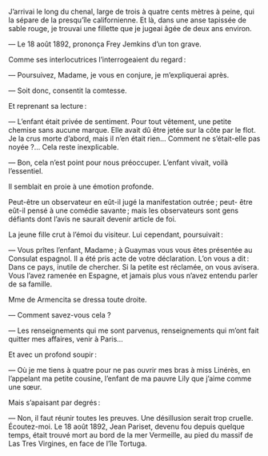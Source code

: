 J’arrivai le long du chenal, large de trois à quatre cents mètres à peine,
qui la sépare de la presqu’île californienne. Et là, dans une anse tapissée
de sable rouge, je trouvai une fillette que je jugeai âgée de deux ans
environ.

— Le 18 août 1892, prononça Frey Jemkins d’un ton grave.

Comme ses interlocutrices l’interrogeaient du regard :

— Poursuivez, Madame, je vous en conjure, je m’expliquerai après.

— Soit donc, consentit la comtesse.

Et reprenant sa lecture :

— L’enfant était privée de sentiment. Pour tout vêtement, une petite
chemise sans aucune marque. Elle avait dû être jetée sur la côte par le
flot. Je la crus morte d’abord, mais il n’en était rien… Comment ne s’était-elle pas noyée ?… Cela reste inexplicable.

— Bon, cela n’est point pour nous préoccuper. L’enfant vivait, voilà
l’essentiel.

Il semblait en proie à une émotion profonde.

Peut-être un observateur en eût-il jugé la manifestation outrée ; peut-
être eût-il pensé à une comédie savante ; mais les observateurs sont gens
défiants dont l’avis ne saurait devenir article de foi.

La jeune fille crut à l’émoi du visiteur. Lui cependant, poursuivait :

— Vous prîtes l’enfant, Madame ; à Guaymas vous vous êtes présentée au
Consulat espagnol. Il a été pris acte de votre déclaration. L’on vous a dit :
Dans ce pays, inutile de chercher. Si la petite est réclamée, on vous avisera. Vous l’avez ramenée en Espagne, et jamais plus vous n’avez entendu parler de sa famille.

Mme de Armencita se dressa toute droite.

— Comment savez-vous cela ?

— Les renseignements qui me sont parvenus, renseignements qui m’ont fait quitter mes affaires, venir à Paris…

Et avec un profond soupir :

— Où je me tiens à quatre pour ne pas ouvrir mes bras à miss Linérès,
en l’appelant ma petite cousine, l’enfant de ma pauvre Lily que j’aime comme
une sœur.

Mais s’apaisant par degrés :

— Non, il faut réunir toutes les preuves. Une désillusion serait trop
cruelle. Écoutez-moi. Le 18 août 1892, Jean Pariset, devenu fou depuis
quelque temps, était trouvé mort au bord de la mer Vermeille, au pied du
massif de Las Tres Virgines, en face de l’île Tortuga.
